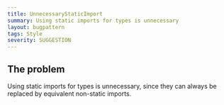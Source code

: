 ```yaml
---
title: UnnecessaryStaticImport
summary: Using static imports for types is unnecessary
layout: bugpattern
tags: Style
severity: SUGGESTION
---
```


<!--
*** AUTO-GENERATED, DO NOT MODIFY ***
To make changes, edit the @BugPattern annotation or the explanation in docs/bugpattern.
-->

## The problem
Using static imports for types is unnecessary, since they can always be replaced
by equivalent non-static imports.

